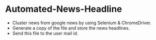 # Automated-News-Headline
* Cluster news from google news by using Selenium & ChromeDriver.
* Generate a copy of the file and store the news headlines.
* Send this file to the user mail id.
